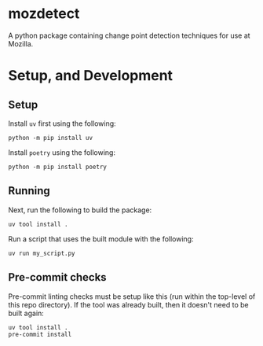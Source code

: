 # mozdetect
A python package containing change point detection techniques for use at Mozilla.

# Setup, and Development

## Setup

Install `uv` first using the following:

```
python -m pip install uv
```

Install `poetry` using the following:

```
python -m pip install poetry
```

## Running

Next, run the following to build the package:

```
uv tool install .
```

Run a script that uses the built module with the following:

```
uv run my_script.py
```

## Pre-commit checks

Pre-commit linting checks must be setup like this (run within the top-level of this repo directory). If the tool was already built, then it doesn't need to be built again:

```
uv tool install .
pre-commit install
```